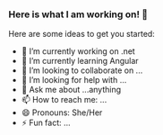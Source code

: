 ### Here is what I am working on! 👋



Here are some ideas to get you started:

- 🔭 I’m currently working on .net
- 🌱 I’m currently learning Angular
- 👯 I’m looking to collaborate on ...
- 🤔 I’m looking for help with ...
- 💬 Ask me about ...anything
- 📫 How to reach me: ...
- 😄 Pronouns: She/Her
- ⚡ Fun fact: ...

